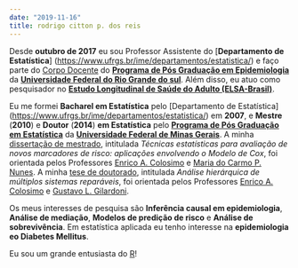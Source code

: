 ```yaml
---
date: "2019-11-16"
title: rodrigo citton p. dos reis
---
```


Desde __outubro de 2017__ eu sou Professor Assistente do [__Departamento de Estatística__] (https://www.ufrgs.br/ime/departamentos/estatistica/) e faço parte do [Corpo Docente](http://www.ufrgs.br/ppgepi/docentes-1/permanentes) do [__Programa de Pós Graduação em Epidemiologia__](http://www.ufrgs.br/ppgepi) da [__Universidade Federal do Rio Grande do sul__](http://www.ufrgs.br). Além disso, eu atuo como pesquisador no [__Estudo Longitudinal de Saúde do Adulto (ELSA-Brasil)__](http://www.elsa.org.br/).

Eu me formei __Bacharel em Estatística__ pelo [Departamento de Estatística] (https://www.ufrgs.br/ime/departamentos/estatistica/) em __2007__, e __Mestre__ (__2010__) e __Doutor__ (__2014__) __em Estatística__ pelo [__Programa de Pós Graduação em Estatística__](http://www.est.ufmg.br/portal/pos-graduacao) da [__Universidade Federal de Minas Gerais__](https://ufmg.br/). A minha [dissertação de mestrado](https://repositorio.ufmg.br/handle/1843/BUBD-AXFLZU), intitulada _Técnicas estatísticas para avaliação de novos marcadores de risco: aplicações envolvendo o Modelo de Cox_, foi orientada pelos Professores [Enrico A. Colosimo](http://www.est.ufmg.br/~enricoc/) e [Maria do Carmo P. Nunes](http://somos.ufmg.br/professor/maria-do-carmo-pereira-nunes). A minha [tese de doutorado](https://repositorio.ufmg.br/handle/1843/BUBD-9UNJCB), intitulada _Análise hierárquica de múltiplos sistemas reparáveis_, foi orientada pelos Professores [Enrico A. Colosimo](http://www.est.ufmg.br/~enricoc/) e [Gustavo L. Gilardoni](https://www.researchgate.net/profile/Gustavo_Gilardoni).

Os meus interesses de pesquisa são __Inferência causal em epidemiologia__, __Análise de mediação__, __Modelos de predição de risco__ e __Análise de sobrevivência__. Em estatística aplicada eu tenho interesse na __epidemiologia eo Diabetes Mellitus__.

Eu sou um grande entusiasta do [R](https://www.r-project.org/)!
